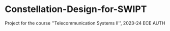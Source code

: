 # Constellation-Design-for-SWIPT
Project for the course ''Telecommunication Systems II'', 2023-24 ECE AUTH  
